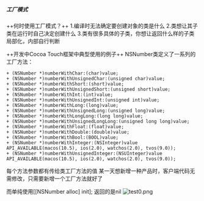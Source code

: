 ##### 工厂模式

++何时使用工厂模式？++
1.编译时无法确定要创建对象的类是什么
2.类想让其子类在运行时自己决定创建什么
3.类有很多具体的子类，你想让返回什么样的子类局部化，内部自行判断

++开发中Cocoa Touch框架中典型使用的例子++
NSNumber类定义了一系列的工厂方法：
```
+ (NSNumber *)numberWithChar:(char)value;
+ (NSNumber *)numberWithUnsignedChar:(unsigned char)value;
+ (NSNumber *)numberWithShort:(short)value;
+ (NSNumber *)numberWithUnsignedShort:(unsigned short)value;
+ (NSNumber *)numberWithInt:(int)value;
+ (NSNumber *)numberWithUnsignedInt:(unsigned int)value;
+ (NSNumber *)numberWithLong:(long)value;
+ (NSNumber *)numberWithUnsignedLong:(unsigned long)value;
+ (NSNumber *)numberWithLongLong:(long long)value;
+ (NSNumber *)numberWithUnsignedLongLong:(unsigned long long)value;
+ (NSNumber *)numberWithFloat:(float)value;
+ (NSNumber *)numberWithDouble:(double)value;
+ (NSNumber *)numberWithBool:(BOOL)value;
+ (NSNumber *)numberWithInteger:(NSInteger)value API_AVAILABLE(macos(10.5), ios(2.0), watchos(2.0), tvos(9.0));
+ (NSNumber *)numberWithUnsignedInteger:(NSUInteger)value API_AVAILABLE(macos(10.5), ios(2.0), watchos(2.0), tvos(9.0));
```
每个方法参数都有传给类工厂方法的值
某一天想新增一种产品时，客户端代码无需修改，只需要新增一个工厂方法就好了

而单纯使用[[NSNumber alloc] init]; 返回的是nil
![test0.png](/Users/zhoufei/Desktop/test0.png)
